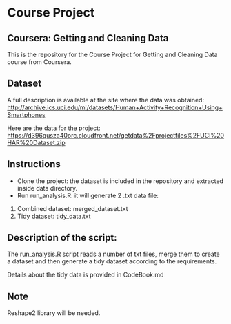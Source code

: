 # Course Project
## Coursera: Getting and Cleaning Data

This is the repository for the Course Project for Getting and Cleaning Data course from Coursera.

## Dataset
A full description is available at the site where the data was obtained:
http://archive.ics.uci.edu/ml/datasets/Human+Activity+Recognition+Using+Smartphones

Here are the data for the project:
https://d396qusza40orc.cloudfront.net/getdata%2Fprojectfiles%2FUCI%20HAR%20Dataset.zip

## Instructions
* Clone the project: the dataset is included in the repository and extracted inside data directory.
* Run run_analysis.R: it will generate 2 .txt data file:
1) Combined dataset: merged_dataset.txt
2) Tidy dataset: tidy_data.txt

## Description of the script:
The run_analysis.R script reads a number of txt files, merge them to create a dataset and then generate a tidy dataset according to the requirements.

Details about the tidy data is provided in CodeBook.md

## Note
Reshape2 library will be needed.  
